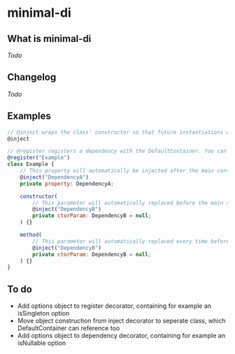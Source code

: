 # minimal-di

## What is minimal-di
*Todo*

## Changelog
*Todo*

## Examples
```Javascript
// @inject wraps the class' constructor so that future instantiations will automatically be injected
@inject

// @register registers a dependency with the DefaultContainer. You can also supply an alternative  container
@register("Example")
class Example {
    // This property will automatically be injected after the main constructor has run
    @inject("DependencyA")
    private property: DependencyA;

    constructor(
        // This parameter will automatically replaced before the main constructor is called
        @inject("DependencyB")
        private ctorParam: DependencyB = null;
    ) {}

    method(
        // This parameter will automatically replaced every time before the method is called
        @inject("DependencyB")
        private ctorParam: DependencyB = null;
    ) {}
}
```

## To do
* Add options object to register decorator, containing for example an isSingleton option
* Move object construction from inject decorator to seperate class, which DefaultContainer can reference too
* Add options object to dependency decorator, containing for example an isNullable option